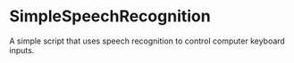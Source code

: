# SimpleSpeechRecognition
A simple script that uses speech recognition to control computer keyboard inputs.
